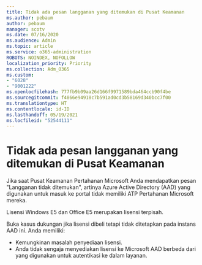 ```yaml
---
title: Tidak ada pesan langganan yang ditemukan di Pusat Keamanan
ms.author: pebaum
author: pebaum
manager: scotv
ms.date: 07/16/2020
ms.audience: Admin
ms.topic: article
ms.service: o365-administration
ROBOTS: NOINDEX, NOFOLLOW
localization_priority: Priority
ms.collection: Adm_O365
ms.custom:
- "6028"
- "9001222"
ms.openlocfilehash: 777fb9b09aa26d166f9971589bda464ccb90f4be
ms.sourcegitcommit: f4866e94918c7b591ad0cd3b58169d340bcc7f00
ms.translationtype: HT
ms.contentlocale: id-ID
ms.lasthandoff: 05/19/2021
ms.locfileid: "52544111"
---
```

# <a name="no-subscriptions-found-message-in-the-security-center"></a>Tidak ada pesan langganan yang ditemukan di Pusat Keamanan

Jika saat Pusat Keamanan Pertahanan Microsoft Anda mendapatkan pesan "Langganan tidak ditemukan", artinya Azure Active Directory (AAD) yang digunakan untuk masuk ke portal tidak memiliki ATP Pertahanan Microsoft mereka.  

Lisensi Windows E5 dan Office E5 merupakan lisensi terpisah.

Buka kasus dukungan jika lisensi dibeli tetapi tidak ditetapkan pada instans AAD ini. Anda memiliki: <br/>
-   Kemungkinan masalah penyediaan lisensi.<br/>
-   Anda tidak sengaja menyediakan lisensi ke Microsoft AAD berbeda dari yang digunakan untuk autentikasi ke dalam layanan.